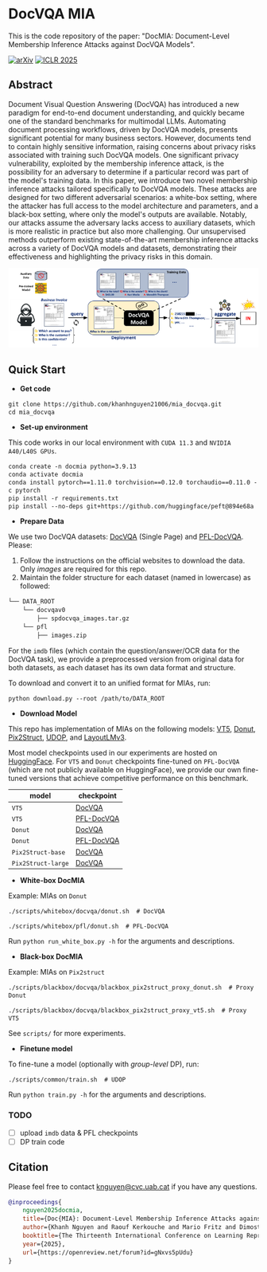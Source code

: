 # DocVQA MIA

This is the code repository of the paper: "DocMIA: Document-Level Membership Inference Attacks against DocVQA Models".

[![arXiv](https://img.shields.io/badge/arXiv-2502.03692-b31b1b.svg?style=plastic)](http://arxiv.org/abs/2502.03692)
[![ICLR 2025](https://img.shields.io/badge/ICLR-2025-blue.svg?style=plastic)](https://openreview.net/forum?id=gNxvs5pUdu)

## Abstract
Document Visual Question Answering (DocVQA) has introduced a new paradigm for end-to-end document understanding, and quickly became one of the standard benchmarks for multimodal LLMs. Automating document processing workflows, driven by DocVQA models, presents significant potential for many business sectors. However, documents tend to contain highly sensitive information, raising concerns about privacy risks associated with training such DocVQA models. One significant privacy vulnerability, exploited by the membership inference attack, is the possibility for an adversary to determine if a particular record was part of the model's training data. In this paper, we introduce two novel membership inference attacks tailored specifically to DocVQA models. These attacks are designed for two different adversarial scenarios: a white-box setting, where the attacker has full access to the model architecture and parameters, and a black-box setting, where only the model's outputs are available. Notably, our attacks assume the adversary lacks access to auxiliary datasets, which is more realistic in practice but also more challenging. Our unsupervised methods outperform existing state-of-the-art membership inference attacks across a variety of DocVQA models and datasets, demonstrating their effectiveness and highlighting the privacy risks in this domain.
<p align="center">
    <img src="assets/DocMIA_thumbnail.png" width="700"/>
</p>

## Quick Start
- **Get code**
```shell 
git clone https://github.com/khanhnguyen21006/mia_docvqa.git
cd mia_docvqa
```

- **Set-up environment**

This code works in our local environment with `CUDA 11.3` and `NVIDIA A40/L40S GPUs`.
```shell
conda create -n docmia python=3.9.13
conda activate docmia
conda install pytorch==1.11.0 torchvision==0.12.0 torchaudio==0.11.0 -c pytorch
pip install -r requirements.txt
pip install --no-deps git+https://github.com/huggingface/peft@894e68a
```

- **Prepare Data**

We use two DocVQA datasets: [DocVQA](https://rrc.cvc.uab.es/?ch=17) (Single Page) and [PFL-DocVQA](https://benchmarks.elsa-ai.eu/?ch=2). Please:

1. Follow the instructions on the official websites to download the data. Only *images* are required for this repo.
2. Maintain the folder structure for each dataset (named in lowercase) as followed:
```bash
└── DATA_ROOT
    └── docvqav0
        ├── spdocvqa_images.tar.gz
    └── pfl
        ├── images.zip
```

For the `imdb` files (which contain the question/answer/OCR data for the DocVQA task), we provide a preprocessed version from original data for both datasets, as each dataset has its own data format and structure. 

To download and convert it to an unified format for MIAs, run:
```shell
python download.py --root /path/to/DATA_ROOT
```

- **Download Model**

This repo has implementation of MIAs on the following models: [VT5](https://arxiv.org/abs/2312.10108), [Donut](https://arxiv.org/abs/2111.15664), [Pix2Struct](https://arxiv.org/abs/2210.03347), [UDOP](https://arxiv.org/abs/2212.02623), and [LayoutLMv3](https://arxiv.org/abs/2204.08387).

Most model checkpoints used in our experiments are hosted on [HuggingFace](https://huggingface.co/). For `VT5` and `Donut` checkpoints fine-tuned on `PFL-DocVQA` (which are not publicly available on HuggingFace), we provide our own fine-tuned versions that achieve competitive performance on this benchmark.

| model | checkpoint |
|------|------|
| `VT5` | [DocVQA](https://huggingface.co/rubentito/vt5-base-spdocvqa) |
| `VT5` | [PFL-DocVQA]() |
| `Donut` | [DocVQA](https://huggingface.co/naver-clova-ix/donut-base-finetuned-docvqa) |
| `Donut` | [PFL-DocVQA]() |
| `Pix2Struct-base` | [DocVQA](https://huggingface.co/google/pix2struct-docvqa-base) |
| `Pix2Struct-large` | [DocVQA](https://huggingface.co/google/pix2struct-docvqa-large) |

- **White-box DocMIA**

Example: MIAs on `Donut`
```shell
./scripts/whitebox/docvqa/donut.sh  # DocVQA
```
```shell
./scripts/whitebox/pfl/donut.sh  # PFL-DocVQA
```
Run `python run_white_box.py -h` for the arguments and descriptions.

- **Black-box DocMIA**

Example: MIAs on `Pix2struct`
```shell
./scripts/blackbox/docvqa/blackbox_pix2struct_proxy_donut.sh  # Proxy Donut
```
```shell
./scripts/blackbox/docvqa/blackbox_pix2struct_proxy_vt5.sh  # Proxy VT5
```
See `scripts/` for more experiments. 

- **Finetune model**

To fine-tune a model (optionally with *group-level* DP), run:
```shell
./scripts/common/train.sh  # UDOP
```
Run `python train.py -h` for the arguments and descriptions.

### TODO
- [ ] upload `imdb` data & PFL checkpoints
- [ ] DP train code

## Citation
Please feel free to contact knguyen@cvc.uab.cat if you have any questions.
```bibtex
@inproceedings{
	nguyen2025docmia,
	title={Doc{MIA}: Document-Level Membership Inference Attacks against Doc{VQA} Models},
	author={Khanh Nguyen and Raouf Kerkouche and Mario Fritz and Dimosthenis Karatzas},
	booktitle={The Thirteenth International Conference on Learning Representations},
	year={2025},
	url={https://openreview.net/forum?id=gNxvs5pUdu}
}
```

